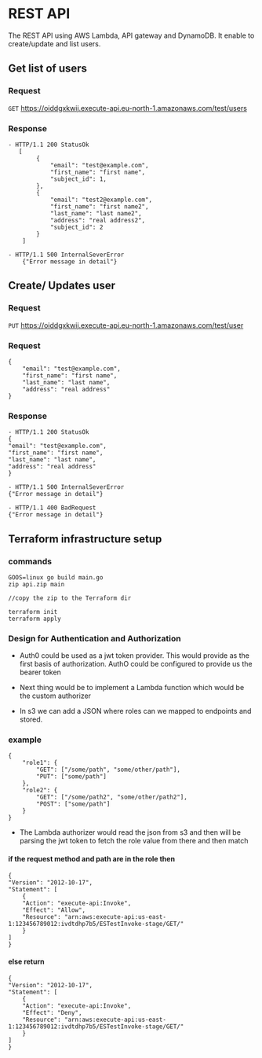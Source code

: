 # REST API

The REST API using AWS Lambda, API gateway and DynamoDB. It enable to create/update and list users.



## Get list of users

### Request

`GET` https://oiddgxkwij.execute-api.eu-north-1.amazonaws.com/test/users

### Response
    - HTTP/1.1 200 StatusOk   
       [
            {
                "email": "test@example.com", 
                "first_name": "first name",
                "subject_id": 1,
            }, 
            {
                "email": "test2@example.com", 
                "first_name": "first name2",
                "last_name": "last name2",
                "address": "real address2",
                "subject_id": 2
            }
        ]
    
    - HTTP/1.1 500 InternalSeverError
        {"Error message in detail"}  


## Create/ Updates user

### Request

`PUT` https://oiddgxkwij.execute-api.eu-north-1.amazonaws.com/test/user

### Request
    {
        "email": "test@example.com", 
        "first_name": "first name",
        "last_name": "last name",
        "address": "real address" 
    }

### Response

    - HTTP/1.1 200 StatusOk
    {
    "email": "test@example.com", 
    "first_name": "first name",
    "last_name": "last name",
    "address": "real address" 
    }
    
    - HTTP/1.1 500 InternalSeverError
    {"Error message in detail"}
    
    - HTTP/1.1 400 BadRequest
    {"Error message in detail"}

    
## Terraform infrastructure setup

### commands
    GOOS=linux go build main.go
    zip api.zip main
    
    //copy the zip to the Terraform dir
    
    terraform init
    terraform apply

### Design for Authentication and Authorization

- Auth0 could be used as a jwt token provider. This would provide as
  the first basis of authorization. 
AuthO could be configured to provide us the bearer token

- Next thing would be to implement a Lambda function which would be the custom authorizer

- In s3 we can add a JSON  where roles can we mapped to
endpoints and stored.

### example
    {
        "role1": {
            "GET": ["/some/path", "some/other/path"],
            "PUT": ["some/path"]
        },
        "role2": {
            "GET": ["/some/path2", "some/other/path2"],
            "POST": ["some/path"]
        }
    }
- The Lambda authorizer would read the json from s3 and then will be parsing the jwt token to fetch the role value from there and then match
#### if the request method and path are in the role then 
 
    {
    "Version": "2012-10-17",
    "Statement": [
        {
        "Action": "execute-api:Invoke",
        "Effect": "Allow",
        "Resource": "arn:aws:execute-api:us-east-1:123456789012:ivdtdhp7b5/ESTestInvoke-stage/GET/"
        }
    ]
    }

#### else return 

    {
    "Version": "2012-10-17",
    "Statement": [
        {
        "Action": "execute-api:Invoke",
        "Effect": "Deny",
        "Resource": "arn:aws:execute-api:us-east-1:123456789012:ivdtdhp7b5/ESTestInvoke-stage/GET/"
        }
    ]
    }

